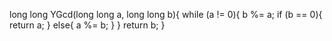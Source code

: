 long long YGcd(long long a, long long b){
	while (a != 0){
		b %= a;
		if (b == 0){
			return a;
		}
		else{
			a %= b;
		}
	}
	return b;
}
